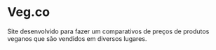 # Veg.co

Site desenvolvido para fazer um comparativos de preços de produtos veganos que são vendidos em diversos lugares.
